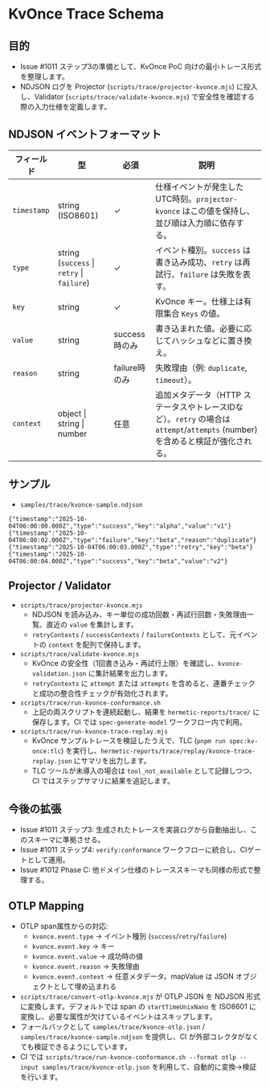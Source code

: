 # KvOnce Trace Schema

## 目的
- Issue #1011 ステップ3の準備として、KvOnce PoC 向けの最小トレース形式を整理します。
- NDJSON ログを Projector (`scripts/trace/projector-kvonce.mjs`) に投入し、Validator (`scripts/trace/validate-kvonce.mjs`) で安全性を確認する際の入力仕様を定義します。

## NDJSON イベントフォーマット
| フィールド | 型 | 必須 | 説明 |
|------------|----|------|------|
| `timestamp` | string (ISO8601) | ✓ | 仕様イベントが発生したUTC時刻。`projector-kvonce` はこの値を保持し、並び順は入力順に依存する。 |
| `type` | string (`success` \| `retry` \| `failure`) | ✓ | イベント種別。`success` は書き込み成功、`retry` は再試行、`failure` は失敗を表す。 |
| `key` | string | ✓ | KvOnce キー。仕様上は有限集合 `Keys` の値。 |
| `value` | string | success時のみ | 書き込まれた値。必要に応じてハッシュなどに置き換え。 |
| `reason` | string | failure時のみ | 失敗理由（例: `duplicate`, `timeout`）。 |
| `context` | object \| string \| number | 任意 | 追加メタデータ（HTTP ステータスやトレースIDなど）。`retry` の場合は `attempt`/`attempts` (number) を含めると検証が強化される。 |

## サンプル
- `samples/trace/kvonce-sample.ndjson`

```ndjson
{"timestamp":"2025-10-04T06:00:00.000Z","type":"success","key":"alpha","value":"v1"}
{"timestamp":"2025-10-04T06:00:02.000Z","type":"failure","key":"beta","reason":"duplicate"}
{"timestamp":"2025-10-04T06:00:03.000Z","type":"retry","key":"beta"}
{"timestamp":"2025-10-04T06:00:04.000Z","type":"success","key":"beta","value":"v2"}
```

## Projector / Validator
- `scripts/trace/projector-kvonce.mjs`
  - NDJSON を読み込み、キー単位の成功回数・再試行回数・失敗理由一覧、直近の `value` を集計します。
  - `retryContexts` / `successContexts` / `failureContexts` として、元イベントの `context` を配列で保持します。
- `scripts/trace/validate-kvonce.mjs`
  - KvOnce の安全性（1回書き込み・再試行上限）を確認し、`kvonce-validation.json` に集計結果を出力します。
  - `retryContexts` に `attempt` または `attempts` を含めると、連番チェックと成功の整合性チェックが有効化されます。
- `scripts/trace/run-kvonce-conformance.sh`
  - 上記の両スクリプトを連続起動し、結果を `hermetic-reports/trace/` に保存します。CI では `spec-generate-model` ワークフロー内で利用。
- `scripts/trace/run-kvonce-trace-replay.mjs`
  - KvOnce サンプルトレースを検証したうえで、TLC (`pnpm run spec:kv-once:tlc`) を実行し、`hermetic-reports/trace/replay/kvonce-trace-replay.json` にサマリを出力します。
  - TLC ツールが未導入の場合は `tool_not_available` として記録しつつ、CI ではステップサマリに結果を追記します。

## 今後の拡張
- Issue #1011 ステップ3: 生成されたトレースを実装ログから自動抽出し、このスキーマに準拠させる。
- Issue #1011 ステップ4: `verify:conformance` ワークフローに統合し、CIゲートとして運用。
- Issue #1012 Phase C: 他ドメイン仕様のトレーススキーマも同様の形式で整理する。

## OTLP Mapping
- OTLP span属性からの対応:
  - `kvonce.event.type` → イベント種別 (`success`/`retry`/`failure`)
  - `kvonce.event.key` → キー
  - `kvonce.event.value` → 成功時の値
  - `kvonce.event.reason` → 失敗理由
  - `kvonce.event.context` → 任意メタデータ。mapValue は JSON オブジェクトとして埋め込まれる
- `scripts/trace/convert-otlp-kvonce.mjs` が OTLP JSON を NDJSON 形式に変換します。デフォルトでは span の `startTimeUnixNano` を ISO8601 に変換し、必要な属性が欠けているイベントはスキップします。
- フォールバックとして `samples/trace/kvonce-otlp.json` / `samples/trace/kvonce-sample.ndjson` を提供し、CI が外部コレクタがなくても検証できるようにしています。
- CI では `scripts/trace/run-kvonce-conformance.sh --format otlp --input samples/trace/kvonce-otlp.json` を利用して、自動的に変換→検証を行います。
